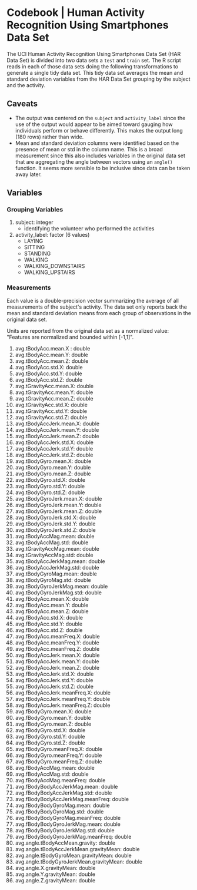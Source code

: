 # Codebook | Human Activity Recognition Using Smartphones Data Set

The UCI Human Activity Recognition Using Smartphones Data Set (HAR Data Set)
is divided into two data sets a `test` and `train` set. The R script reads in
each of those data sets doing the following transformations to generate a
single tidy data set. This tidy data set averages the mean and standard
deviation variables from the HAR Data Set grouping by the subject and the
activity.

## Caveats
- The output was centered on the `subject` and `activity_label` since the
  use of the output would appear to be aimed toward gauging how
  individuals perform or behave differently. This makes the output long
  (180 rows) rather than wide.
- Mean and standard deviation columns were identified based on the
  presence of mean or std in the column name. This is a broad measurement
  since this also includes variables in the original data set that are
  aggregating the angle between vectors using an `angle()` function. It
  seems more sensible to be inclusive since data can be taken away
  later.

## Variables

### Grouping Variables
1. subject: integer
   - identifying the volunteer who performed the activities
2. activity_label: factor (6 values)
   - LAYING
   - SITTING
   - STANDING
   - WALKING
   - WALKING_DOWNSTAIRS
   - WALKING_UPSTAIRS

### Measurements

Each value is a double-precision vector summarizing the average of all
measurements of the subject's activity. The data set only reports back the
mean and standard deviation means from each group of observations in the
original data set.

Units are reported from the original data set as a normalized value: "Features
are normalized and bounded within [-1,1]".

1. avg.tBodyAcc.mean.X : double
2. avg.tBodyAcc.mean.Y: double
3. avg.tBodyAcc.mean.Z: double
4. avg.tBodyAcc.std.X: double
5. avg.tBodyAcc.std.Y: double
6. avg.tBodyAcc.std.Z: double
7. avg.tGravityAcc.mean.X: double
8. avg.tGravityAcc.mean.Y: double
9. avg.tGravityAcc.mean.Z: double
10. avg.tGravityAcc.std.X: double
11. avg.tGravityAcc.std.Y: double
12. avg.tGravityAcc.std.Z: double
13. avg.tBodyAccJerk.mean.X: double
14. avg.tBodyAccJerk.mean.Y: double
15. avg.tBodyAccJerk.mean.Z: double
16. avg.tBodyAccJerk.std.X: double
17. avg.tBodyAccJerk.std.Y: double
18. avg.tBodyAccJerk.std.Z: double
19. avg.tBodyGyro.mean.X: double
20. avg.tBodyGyro.mean.Y: double
21. avg.tBodyGyro.mean.Z: double
22. avg.tBodyGyro.std.X: double
23. avg.tBodyGyro.std.Y: double
24. avg.tBodyGyro.std.Z: double
25. avg.tBodyGyroJerk.mean.X: double
26. avg.tBodyGyroJerk.mean.Y: double
27. avg.tBodyGyroJerk.mean.Z: double
28. avg.tBodyGyroJerk.std.X: double
29. avg.tBodyGyroJerk.std.Y: double
30. avg.tBodyGyroJerk.std.Z: double
31. avg.tBodyAccMag.mean: double
32. avg.tBodyAccMag.std: double
33. avg.tGravityAccMag.mean: double
34. avg.tGravityAccMag.std: double
35. avg.tBodyAccJerkMag.mean: double
36. avg.tBodyAccJerkMag.std: double
37. avg.tBodyGyroMag.mean: double
38. avg.tBodyGyroMag.std: double
39. avg.tBodyGyroJerkMag.mean: double
40. avg.tBodyGyroJerkMag.std: double
41. avg.fBodyAcc.mean.X: double
42. avg.fBodyAcc.mean.Y: double
43. avg.fBodyAcc.mean.Z: double
44. avg.fBodyAcc.std.X: double
45. avg.fBodyAcc.std.Y: double
46. avg.fBodyAcc.std.Z: double
47. avg.fBodyAcc.meanFreq.X: double
48. avg.fBodyAcc.meanFreq.Y: double
49. avg.fBodyAcc.meanFreq.Z: double
50. avg.fBodyAccJerk.mean.X: double
51. avg.fBodyAccJerk.mean.Y: double
52. avg.fBodyAccJerk.mean.Z: double
53. avg.fBodyAccJerk.std.X: double
54. avg.fBodyAccJerk.std.Y: double
55. avg.fBodyAccJerk.std.Z: double
56. avg.fBodyAccJerk.meanFreq.X: double
57. avg.fBodyAccJerk.meanFreq.Y: double
58. avg.fBodyAccJerk.meanFreq.Z: double
59. avg.fBodyGyro.mean.X: double
60. avg.fBodyGyro.mean.Y: double
61. avg.fBodyGyro.mean.Z: double
62. avg.fBodyGyro.std.X: double
63. avg.fBodyGyro.std.Y: double
64. avg.fBodyGyro.std.Z: double
65. avg.fBodyGyro.meanFreq.X: double
66. avg.fBodyGyro.meanFreq.Y: double
67. avg.fBodyGyro.meanFreq.Z: double
68. avg.fBodyAccMag.mean: double
69. avg.fBodyAccMag.std: double
70. avg.fBodyAccMag.meanFreq: double
71. avg.fBodyBodyAccJerkMag.mean: double
72. avg.fBodyBodyAccJerkMag.std: double
73. avg.fBodyBodyAccJerkMag.meanFreq: double
74. avg.fBodyBodyGyroMag.mean: double
75. avg.fBodyBodyGyroMag.std: double
76. avg.fBodyBodyGyroMag.meanFreq: double
77. avg.fBodyBodyGyroJerkMag.mean: double
78. avg.fBodyBodyGyroJerkMag.std: double
79. avg.fBodyBodyGyroJerkMag.meanFreq: double
80. avg.angle.tBodyAccMean.gravity: double
81. avg.angle.tBodyAccJerkMean.gravityMean: double
82. avg.angle.tBodyGyroMean.gravityMean: double
83. avg.angle.tBodyGyroJerkMean.gravityMean: double
84. avg.angle.X.gravityMean: double
85. avg.angle.Y.gravityMean: double
86. avg.angle.Z.gravityMean: double
